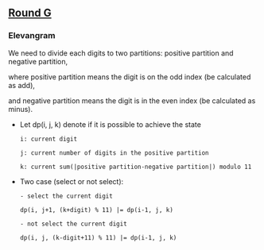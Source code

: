 ## [Round G](https://codingcompetitions.withgoogle.com/kickstart/round/0000000000050edd)

### Elevangram

We need to divide each digits to two partitions: positive partition and negative partition, 

where positive partition means the digit is on the odd index (be calculated as add), 

and negative partition means the digit is in the even index (be calculated as minus).


- Let dp(i, j, k) denote if it is possible to achieve the state
  
  ```
  i: current digit
  
  j: current number of digits in the positive partition
  
  k: current sum(|positive partition-negative partition|) modulo 11
  ```
  
- Two case (select or not select):

  ```
  - select the current digit
  
  dp(i, j+1, (k+digit) % 11) |= dp(i-1, j, k)
  
  - not select the current digit
  
  dp(i, j, (k-digit+11) % 11) |= dp(i-1, j, k)
  ```  
